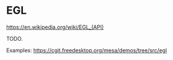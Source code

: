 # EGL

<https://en.wikipedia.org/wiki/EGL_(API)>

TODO.

Examples: <https://cgit.freedesktop.org/mesa/demos/tree/src/egl>
